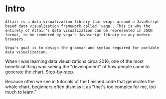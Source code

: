 # Intro

```{note}
Altair is a data visualization library that wraps around a JavaScript-based data visualization framework called `vega`. This is why the entirety of Altair's data visualization can be represented in JSON format, to be rendered by vega's Javascript library on any modern browsers.

Vega's goal is to design the grammar and syntax required for portable data visualization.
```

When I was learning data visualizations circa 2016, one of the most beneficial thing was seeing the "development" of how people came to generate the chart. Step-by-step.

Because often we see in tutorials of the finished code that generates the whole chart, beginners often dismiss it as "that's too complex for me, too much to learn."  